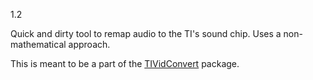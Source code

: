 1.2

Quick and dirty tool to remap audio to the TI's sound chip. Uses a non-mathematical approach.

This is meant to be a part of the [TIVidConvert](https://github.com/tursilion/tividconvert) package.

